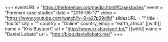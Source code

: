 +++
eventURL = "https://theforeman.org/media.html#Casestudies"
event = "Foreman case studies"
date = "2015-06-17"
video = "https://www.youtube.com/watch?v=8-o27p39dIM"
slidesURL = ""
title = "Inuits"
city = ""
country = "Online"
country_emoji = "earth_africa"
[[with]]
name = "Kris Buytaert"
url = "http://www.krisbuytaert.be/"
[[with]]
name = "Daniel Lobato"
url = "http://blog.daniellobato.me/"
+++

